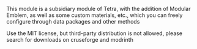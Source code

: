 This module is a subsidiary module of Tetra, with the addition of Modular Emblem, as well as some custom materials, etc., which you can freely configure through data packages and other methods

Use the MIT license, but third-party distribution is not allowed, please search for downloads on cruseforge and modrinth
